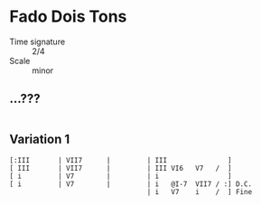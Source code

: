 # Fado Dois Tons

<dl>
<dt>Time signature</dt><dd>2/4</dd>
<dt>Scale</dt><dd>minor</dd>
</dl>

## ...???

```
```

## Variation 1

```
[:III       | VII7      |         | III               ]
[ III       | VII7      |         | III VI6   V7   /  ]
[ i         | V7        |         | i                 ]
[ i         | V7        |         | i   @I-7  VII7 / :] D.C.
                                  | i   V7    i    /  ] Fine
```

<!--
vim:syntax=markdown:tabstop=20
-->
